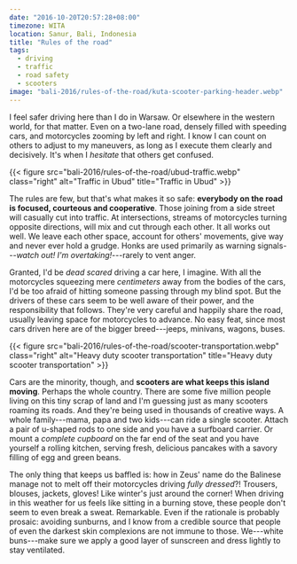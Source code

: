 ```yaml
---
date: "2016-10-20T20:57:28+08:00"
timezone: WITA
location: Sanur, Bali, Indonesia
title: "Rules of the road"
tags:
  - driving
  - traffic
  - road safety
  - scooters
image: "bali-2016/rules-of-the-road/kuta-scooter-parking-header.webp"
---
```


I feel safer driving here than I do in Warsaw. Or elsewhere in the western world, for that matter. Even on a two-lane road, densely filled with speeding cars, and motorcycles zooming by left and right. I know I can count on others to adjust to my maneuvers, as long as I execute them clearly and decisively. It's when I _hesitate_ that others get confused.

<!--more-->

{{< figure src="bali-2016/rules-of-the-road/ubud-traffic.webp" class="right" alt="Traffic in Ubud" title="Traffic in Ubud" >}}

The rules are few, but that's what makes it so safe: __everybody on the road is focused, courteous and cooperative__. Those joining from a side street will casually cut into traffic. At intersections, streams of motorcycles turning opposite directions, will mix and cut through each other. It all works out well. We leave each other space, account for others' movements, give way and never ever hold a grudge. Honks are used primarily as warning signals---_watch out! I'm overtaking!_---rarely to vent anger.

Granted, I'd be _dead scared_ driving a car here, I imagine. With all the motorcycles squeezing mere _centimeters_ away from the bodies of the cars, I'd be too afraid of hitting someone passing through my blind spot. But the drivers of these cars seem to be well aware of their power, and the responsibility that follows. They're very careful and happily share the road, usually leaving space for motorcycles to advance. No easy feat, since most cars driven here are of the bigger breed---jeeps, minivans, wagons, buses.

{{< figure src="bali-2016/rules-of-the-road/scooter-transportation.webp" class="right" alt="Heavy duty scooter transportation" title="Heavy duty scooter transportation" >}}

Cars are the minority, though, and __scooters are what keeps this island moving__. Perhaps the whole country. There are some five million people living on this tiny scrap of land and I'm guessing just as many scooters roaming its roads. And they're being used in thousands of creative ways. A whole family---mama, papa and two kids---can ride a single scooter. Attach a pair of u-shaped rods to one side and you have a surfboard carrier. Or mount a _complete cupboard_ on the far end of the seat and you have yourself a rolling kitchen, serving fresh, delicious pancakes with a savory filling of egg and green beans.

The only thing that keeps us baffled is: how in Zeus' name do the Balinese manage not to melt off their motorcycles driving _fully dressed_?! Trousers, blouses, jackets, gloves! Like winter's just around the corner! When driving in this weather for us feels like sitting in a burning stove, these people don't seem to even break a sweat. Remarkable. Even if the rationale is probably prosaic: avoiding sunburns, and I know from a credible source that people of even the darkest skin complexions are not immune to those. We---white buns---make sure we apply a good layer of sunscreen and dress lightly to stay ventilated.
